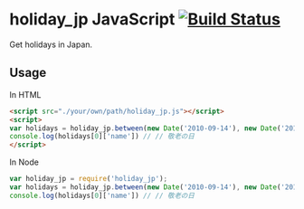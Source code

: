 # holiday_jp JavaScript [![Build Status](https://travis-ci.org/holiday-jp/holiday_jp-js.svg?branch=master)](https://travis-ci.org/holiday-jp/holiday_jp-js)

Get holidays in Japan.

## Usage

In HTML

```html
<script src="./your/own/path/holiday_jp.js"></script>
<script>
var holidays = holiday_jp.between(new Date('2010-09-14'), new Date('2010-09-21'));
console.log(holidays[0]['name']) // // 敬老の日
</script>
```

In Node

```javascript
var holiday_jp = require('holiday_jp');
var holidays = holiday_jp.between(new Date('2010-09-14'), new Date('2010-09-21'));
console.log(holidays[0]['name']) // // 敬老の日
```
